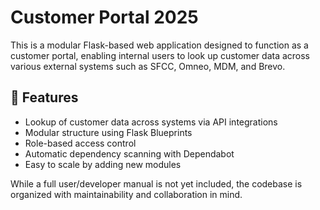 # Customer Portal 2025

This is a modular Flask-based web application designed to function as a customer portal, enabling internal users to look up customer data across various external systems such as SFCC, Omneo, MDM, and Brevo.

## 🔧 Features

- Lookup of customer data across systems via API integrations
- Modular structure using Flask Blueprints
- Role-based access control
- Automatic dependency scanning with Dependabot
- Easy to scale by adding new modules

While a full user/developer manual is not yet included, the codebase is organized with maintainability and collaboration in mind.